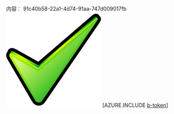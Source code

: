 内容︰ 91c40b58-22a1-4d74-91aa-747d009017fb![图像](900f27f5-f01c-4deb-9219-483a2c8c729c.png)
[AZURE.INCLUDE [b-token](2e21f8af-4f50-4c93-bff4-02df00fab7a3.md)]

